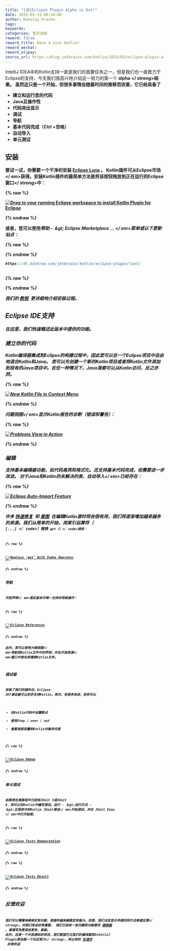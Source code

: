 ```yaml
---
title: "[译]Eclipse Plugin Alpha is Out!"
date: 2015-03-31 00:54:00
author: Nikolay Krasko
tags:
keywords:
categories: 官方动态
reward: false
reward_title: Have a nice Kotlin!
reward_wechat:
reward_alipay:
source_url: https://blog.jetbrains.com/kotlin/2015/03/eclipse-plugin-alpha-is-out/
---
```


IntelliJ IDEA中的Kotlin支持一直是我们的首要任务之一，但是我们也一直致力于Eclipse的支持，今天我们很高兴地介绍这一努力的第一个<strong> alpha </ strong>结果。
虽然这只是一个开始，但很多事情会随着时间的推移而改善，它已经具备了

* 建立和运行您的代码
* Java互操作性
* 代码突出显示
* 调试
* 导航
* 基本代码完成（Ctrl +空格）
* 自动导入
* 单元测试

## 安装

要试一试，你需要一个干净的安装 [Eclipse Luna](https://www.eclipse.org/downloads/) 。 Kotlin插件可从Eclipse市场</ em>获得。安装Kotlin插件的最简单方法是将该按钮拖放到正在运行的Eclipse窗口</ strong>中：

{% raw %}
<p><a class="drag" href="http://marketplace.eclipse.org/marketplace-client-intro?mpc_install=2257536" title="Drag to your running Eclipse workspace to install Kotlin Plugin for Eclipse"><img alt="Drag to your running Eclipse workspace to install Kotlin Plugin for Eclipse" data-recalc-dims="1" src="https://i2.wp.com/marketplace.eclipse.org/sites/all/themes/solstice/_themes/solstice_marketplace/public/images/btn-install.png?w=640&amp;ssl=1"/></a><br/>
<span id="more-1945"></span></p>
{% endraw %}

或者，您可以使用<em>帮助 - ＆gt; Eclipse Marketplace ... </ em>菜单或以下更新站点：

{% raw %}
<p></p>
{% endraw %}

```kotlin
https://dl.bintray.com/jetbrains/kotlin/eclipse-plugin/last/
 
```

{% raw %}
<p></p>
{% endraw %}

我们的 [教程](http://kotlinlang.org/docs/tutorials/getting-started-eclipse.html)  更详细地介绍安装过程。
## Eclipse IDE支持

在这里，我们快速概述此版本中提供的功能。
### 建立你的代码

Kotlin编译器集成到Eclipse的构建过程中，因此您可以在一个Eclipse项目中自由地混合Kotlin和Java。
您可以先创建一个新的Kotlin项目或者将Kotlin文件添加到现有的Java项目中。在任一种情况下，Java类都可以从Kotlin访问，反之亦然。

{% raw %}
<p><a href="https://i1.wp.com/blog.jetbrains.com/kotlin/files/2015/03/New-Kotlin-File-in-Context-Menu.png"><img alt="New Kotlin File in Context Menu" class="alignnone size-full wp-image-1957" data-recalc-dims="1" src="https://i1.wp.com/blog.jetbrains.com/kotlin/files/2015/03/New-Kotlin-File-in-Context-Menu.png?resize=640%2C194&amp;ssl=1"/></a></p>
{% endraw %}

问题视图</ em>显示Kotlin报告的诊断（错误和警告）：

{% raw %}
<p><a href="https://i0.wp.com/blog.jetbrains.com/kotlin/files/2015/03/skitch.png"><img alt="Problems View in Action" class="alignnone size-full wp-image-1959" data-recalc-dims="1" src="https://i0.wp.com/blog.jetbrains.com/kotlin/files/2015/03/skitch.png?resize=640%2C241&amp;ssl=1"/></a></p>
{% endraw %}

### 编辑

支持基本编辑器功能，如代码高亮和格式化。还支持基本代码完成，但需要进一步改进。
对于Java和Kotlin的未解决的类，自动导入</ em>已经存在：

{% raw %}
<p><a href="https://i2.wp.com/blog.jetbrains.com/kotlin/files/2015/03/Screenshot-2015-03-30-15.26.27.png"><img alt="Eclipse Auto-Import Feature" class="alignnone size-full wp-image-1965" data-recalc-dims="1" src="https://i2.wp.com/blog.jetbrains.com/kotlin/files/2015/03/Screenshot-2015-03-30-15.26.27.png?resize=393%2C119&amp;ssl=1"/></a></p>
{% endraw %}

许多 [快速修复](https://github.com/JetBrains/kotlin/tree/master/idea/src/org/jetbrains/kotlin/idea/quickfix)  和 [意图](https://github.com/JetBrains/kotlin/tree/master/idea/src/org/jetbrains/kotlin/idea/intentions)  在编辑Kotlin源时将会很有用，我们将逐渐增加越来越多的来源。我们从简单的开始，用索引运算符（<code> [...] </ code>）替换<code> get（）</ code>调用：

{% raw %}
<p><a href="https://i1.wp.com/blog.jetbrains.com/kotlin/files/2015/03/Screenshot-2015-03-30-15.29.20.png"><img alt="Replace 'get' With Index Operator" class="alignnone size-full wp-image-1966" data-recalc-dims="1" src="https://i1.wp.com/blog.jetbrains.com/kotlin/files/2015/03/Screenshot-2015-03-30-15.29.20.png?resize=500%2C83&amp;ssl=1"/></a></p>
{% endraw %}

### 导航

<em>开放声明</ em>是此版本中唯一支持的导航操作：

{% raw %}
<p><a href="https://i1.wp.com/blog.jetbrains.com/kotlin/files/2015/03/eclipse-references.png"><img alt="Eclipse References" class="alignnone size-full wp-image-1969" data-recalc-dims="1" src="https://i1.wp.com/blog.jetbrains.com/kotlin/files/2015/03/eclipse-references.png?resize=592%2C159&amp;ssl=1"/></a></p>
{% endraw %}

此外，您可以使用<em>大纲视图</ em>导航到Kotlin文件中的声明，并在<em>开放资源</ em>窗口中按名称搜索Kotlin文件。
### 调试器

安装了我们的插件后，Eclipse JDT调试器可以初步支持Kotlin。再次，有很多改进，但你可以

* 在Kotlin代码中设置断点
* 使用Step / over / out
* 查看局部变量和Kotlin对象的内容


{% raw %}
<p><a href="https://i1.wp.com/blog.jetbrains.com/kotlin/files/2015/03/Screenshot-2015-03-30-16.39.21.png"><img alt="Eclipse Debug" class="alignnone size-full wp-image-1971" data-recalc-dims="1" src="https://i1.wp.com/blog.jetbrains.com/kotlin/files/2015/03/Screenshot-2015-03-30-16.39.21.png?resize=640%2C176&amp;ssl=1"/></a></p>
{% endraw %}

### 单元测试

如果您在类路径中已经有JUnit 3或JUnit 4，则可以在Kotlin中编写测试。运行 - ＆gt;运行方式 - ＆gt;主菜单中的Kotlin JUnit测试</ em>开始测试，并在<em> JUnit View </ em>中打开结果。

{% raw %}
<p><a href="https://i1.wp.com/blog.jetbrains.com/kotlin/files/2015/03/Screenshot-2015-03-30-01.39.29.png"><img alt="Eclipse Tests Demonstation" class="alignnone size-full wp-image-1962" data-recalc-dims="1" src="https://i1.wp.com/blog.jetbrains.com/kotlin/files/2015/03/Screenshot-2015-03-30-01.39.29.png?resize=560%2C199&amp;ssl=1"/></a></p>
{% endraw %}


{% raw %}
<p><a href="https://i2.wp.com/blog.jetbrains.com/kotlin/files/2015/03/Screenshot-2015-03-30-01.39.51.png"><img alt="Eclipse Tests Result" class="alignnone size-full wp-image-1961" data-recalc-dims="1" src="https://i2.wp.com/blog.jetbrains.com/kotlin/files/2015/03/Screenshot-2015-03-30-01.39.51.png?resize=503%2C172&amp;ssl=1"/></a></p>
{% endraw %}

## 反馈欢迎

我们可以慢慢地继续实现功能，使插件越来越稳定和强大。但是，我们决定显示早期的阿尔法希望<strong>反馈</ strong>。对我们来说非常重要。
我们已经有一些问题和功能要求 [跟踪器](https://youtrack.jetbrains.com/search/Kotlin%20Eclipse-19206) 。请填写免费添加更多。谢谢。
此外，这是一个开放源码的项目，我们期望它比我们的编译器和IntelliJ Plugin更加是一个<strong>社区努力</ strong>，所以你的 [拉请求](https://github.com/JetBrains/kotlin-eclipse/)  非常欢迎
